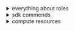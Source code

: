 <details><summary>everything about roles</summary>
<p>
  * https://cloud.google.com/iam/docs/understanding-roles
</p>
</details>

<details><summary>sdk commends</summary>
<p>

- login into GCP selecting user from browser
```bash
gcloud auth
```
- login into GCP using user
```bash 
gcloud auth login ACCOUNT
```
- login into GCP using service account
```bash
gcloud auth activate-service-account "emed-step-admin-serviceaccount@emed-step-admin.iam.gserviceaccount.com" --key-file=emed-step-admin-c50d02e46a7d.json
```
</p>
</details>

<details><summary>compute resources</summary>
<p>


- Compute engine
  - IAAS Solution
  - Linux and Windows
  - Custom machine (RAM, CPU, Hard Drive)
- GKE 
- App Engine (GAE)
  - PAAS Solution - fully managed service
  - deploy web app at high scale
- Cloud Run
  - PAAS Solution - fully managed service
  - containered applications
  - Best of (GEA + container)
  - Next generation of GAE
- Cloud Functions
  - Serverless
  - something like AWS lambda 
</p>
</details>
